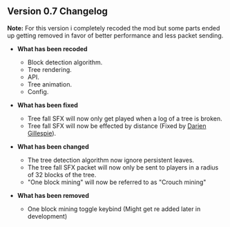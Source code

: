 ## Version 0.7 Changelog
**Note:** For this version i completely recoded the mod but some parts ended up getting removed in favor of better performance and less packet sending.

* **What has been recoded**
  * Block detection algorithm.
  * Tree rendering.
  * API.
  * Tree animation.
  * Config.


* **What has been fixed**
  * Tree fall SFX will now only get played when a log of a tree is broken.
  * Tree fall SFX will now be effected by distance (Fixed by [Darien Gillespie](https://github.com/Dariensg)).


* **What has been changed**
  * The tree detection algorithm now ignore persistent leaves.
  * The tree fall SFX packet will now only be sent to players in a radius of 32 blocks of the tree.
  * "One block mining" will now be referred to as "Crouch mining"


* **What has been removed**
  * One block mining toggle keybind (Might get re added later in development)